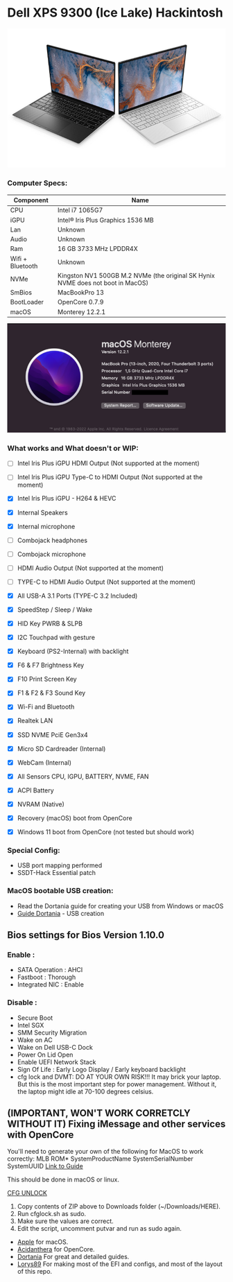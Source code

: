 # Dell XPS 9300 (Ice Lake) Hackintosh

![description](./dell-xps13-2020.jpeg)

### Computer Specs:

| Component        | Name                              |
| ---------------- | ---------------------------------- |
| CPU              | Intel i7 1065G7    |
| iGPU             | Intel® Iris Plus Graphics 1536 MB         |
| Lan              | Unknown                       |
| Audio            | Unknown                     |
| Ram              | 16 GB 3733 MHz LPDDR4X                |
| Wifi + Bluetooth | Unknown             |
| NVMe             | Kingston NV1 500GB M.2 NVMe (the original SK Hynix NVME does not boot in MacOS)     |
| SmBios           | MacBookPro 13                    |
| BootLoader       | OpenCore 0.7.9                     |
| macOS            | Monterey 12.2.1                      |


![screenshot](./Screenshot%202022-03-11%20at%2012.55.17.png)

### What works and What doesn't or WIP:

- [ ] Intel Iris Plus iGPU HDMI Output (Not supported at the moment)
- [ ] Intel Iris Plus iGPU Type-C to HDMI Output (Not supported at the moment)
- [x] Intel Iris Plus iGPU - H264 & HEVC
- [x] Internal Speakers
- [x] Internal microphone
- [ ]  Combojack headphones
- [ ] Combojack microphone
- [ ] HDMI Audio Output (Not supported at the moment)
- [ ] TYPE-C to HDMI Audio Output (Not supported at the moment)
- [x] All USB-A 3.1 Ports (TYPE-C 3.2 Included)
- [x] SpeedStep / Sleep / Wake
- [x] HID Key PWRB & SLPB 
- [x] I2C Touchpad with gesture
- [x] Keyboard (PS2-Internal) with backlight
- [x] F6 & F7 Brightness Key
- [x] F10 Print Screen Key
- [x] F1 & F2 & F3 Sound Key
- [x] Wi-Fi and Bluetooth
- [x] Realtek LAN
- [x] SSD NVME PciE Gen3x4
- [x] Micro SD Cardreader (Internal)
- [x] WebCam (Internal)
- [x] All Sensors CPU, IGPU, BATTERY, NVME, FAN
- [x] ACPI Battery
- [x] NVRAM (Native)
- [x] Recovery (macOS) boot from OpenCore
- [x] Windows 11 boot from OpenCore (not tested but should work)


### Special Config:

- USB port mapping performed
- SSDT-Hack Essential patch


### MacOS bootable USB creation:
- Read the Dortania guide for creating your USB from Windows or macOS
- [Guide Dortania](https://dortania.github.io/OpenCore-Install-Guide/installer-guide/) - USB creation


## Bios settings for Bios Version 1.10.0
### Enable :
* SATA Operation : AHCI
* Fastboot : Thorough
* Integrated NIC : Enable

### Disable : 
* Secure Boot
* Intel SGX
* SMM Security Migration
* Wake on AC
* Wake on Dell USB-C Dock
* Power On Lid Open
* Enable UEFI Network Stack
* Sign Of Life : Early Logo Display / Early keyboard backlight
* cfg lock and DVMT: DO AT YOUR OWN RISK!!! It may brick your laptop. But this is the most important step for power management. Without it, the laptop might idle at 70-100 degrees celsius.


## (IMPORTANT, WON'T WORK CORRETCLY WITHOUT IT) Fixing iMessage and other services with OpenCore
You'll need to generate your own of the following for MacOS to work correctly:
MLB
ROM*
SystemProductName
SystemSerialNumber
SystemUUID
[Link to Guide](https://dortania.github.io/OpenCore-Post-Install/universal/iservices.html#using-gensmbios)

This should be done in macOS or linux.

[CFG UNLOCK](CFG%20LOCK.zip)

1. Copy contents of ZIP above to Downloads folder (~/Downloads/HERE).
2. Run cfglock.sh as sudo.
3. Make sure the values are correct.
4. Edit the script, uncomment putvar and run as sudo again.


- [Apple](https://apple.com) for macOS.
- [Acidanthera](https://github.com/acidanthera) for OpenCore.
- [Dortania](https://dortania.github.io/OpenCore-Install-Guide/config-laptop.plist/icelake.html) For great and detailed guides.
- [Lorys89](https://github.com/Lorys89) For making most of the EFI and configs, and most of the layout of this repo.
